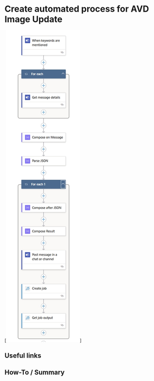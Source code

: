 # Create automated process for AVD Image Update 
[![LogicAppView](https://github.com/MS-WORKLAB/avd_automation/blob/main/templates/more/logicapp.jpg)]

## Useful links

##  How-To / Summary



